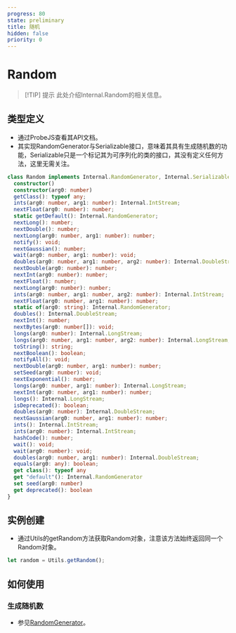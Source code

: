```yaml
---
progress: 80
state: preliminary
title: 随机
hidden: false
priority: 0
---
```

# Random

>[!TIP] 提示
>此处介绍Internal.Random的相关信息。

## 类型定义

- 通过ProbeJS查看其API文档。
- 其实现RandomGenerator与Serializable接口，意味着其具有生成随机数的功能，Serializable只是一个标记其为可序列化的类的接口，其没有定义任何方法，这里无需关注。

```ts
class Random implements Internal.RandomGenerator, Internal.Serializable {
  constructor()
  constructor(arg0: number)
  getClass(): typeof any;
  ints(arg0: number, arg1: number): Internal.IntStream;
  nextFloat(arg0: number): number;
  static getDefault(): Internal.RandomGenerator;
  nextLong(): number;
  nextDouble(): number;
  nextLong(arg0: number, arg1: number): number;
  notify(): void;
  nextGaussian(): number;
  wait(arg0: number, arg1: number): void;
  doubles(arg0: number, arg1: number, arg2: number): Internal.DoubleStream;
  nextDouble(arg0: number): number;
  nextInt(arg0: number): number;
  nextFloat(): number;
  nextLong(arg0: number): number;
  ints(arg0: number, arg1: number, arg2: number): Internal.IntStream;
  nextFloat(arg0: number, arg1: number): number;
  static of(arg0: string): Internal.RandomGenerator;
  doubles(): Internal.DoubleStream;
  nextInt(): number;
  nextBytes(arg0: number[]): void;
  longs(arg0: number): Internal.LongStream;
  longs(arg0: number, arg1: number, arg2: number): Internal.LongStream;
  toString(): string;
  nextBoolean(): boolean;
  notifyAll(): void;
  nextDouble(arg0: number, arg1: number): number;
  setSeed(arg0: number): void;
  nextExponential(): number;
  longs(arg0: number, arg1: number): Internal.LongStream;
  nextInt(arg0: number, arg1: number): number;
  longs(): Internal.LongStream;
  isDeprecated(): boolean;
  doubles(arg0: number): Internal.DoubleStream;
  nextGaussian(arg0: number, arg1: number): number;
  ints(): Internal.IntStream;
  ints(arg0: number): Internal.IntStream;
  hashCode(): number;
  wait(): void;
  wait(arg0: number): void;
  doubles(arg0: number, arg1: number): Internal.DoubleStream;
  equals(arg0: any): boolean;
  get class(): typeof any
  get "default"(): Internal.RandomGenerator
  set seed(arg0: number)
  get deprecated(): boolean
}
```

## 实例创建

- 通过Utils的getRandom方法获取Random对象，注意该方法始终返回同一个Random对象。

```js [KubeJS]
let random = Utils.getRandom();
```

## 如何使用

### 生成随机数

- 参见[RandomGenerator](../Miscellaneous/RandomGenerator.md)。
